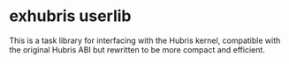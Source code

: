# exhubris userlib

This is a task library for interfacing with the Hubris kernel, compatible with
the original Hubris ABI but rewritten to be more compact and efficient.
